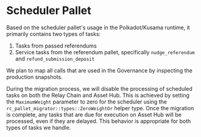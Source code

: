 # Scheduler Pallet

Based on the scheduler pallet's usage in the Polkadot/Kusama runtime, it primarily contains two types of tasks:
1. Tasks from passed referendums
2. Service tasks from the referendum pallet, specifically `nudge_referendum` and `refund_submission_deposit`

We plan to map all calls that are used in the Governance by inspecting the production snapshots.

During the migration process, we will disable the processing of scheduled tasks on both the Relay Chain and Asset Hub. This is achieved by setting the `MaximumWeight` parameter to zero for the scheduler using the `rc_pallet_migrator::types::ZeroWeightOr` helper type. Once the migration is complete, any tasks that are due for execution on Asset Hub will be processed, even if they are delayed. This behavior is appropriate for both types of tasks we handle.